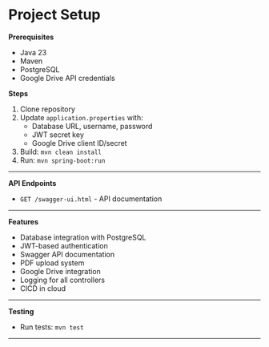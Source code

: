 # Project Setup

**Prerequisites**
- Java 23
- Maven
- PostgreSQL
- Google Drive API credentials

**Steps**
1. Clone repository
2. Update `application.properties` with:
   - Database URL, username, password
   - JWT secret key
   - Google Drive client ID/secret
3. Build: `mvn clean install`
4. Run: `mvn spring-boot:run`

---

**API Endpoints**
- `GET /swagger-ui.html` - API documentation

---

**Features**
- Database integration with PostgreSQL
- JWT-based authentication
- Swagger API documentation
- PDF upload system
- Google Drive integration
- Logging for all controllers
- CICD in cloud

---

**Testing**
- Run tests: `mvn test`

---
